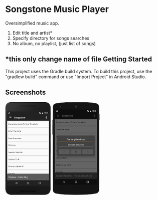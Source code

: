 Songstone Music Player
=====================================

Oversimplified music app. 

1. Edit title and artist*
2. Specify directory for songs searches
3. No album, no playlist, (just list of songs)


*this only change name of file
Getting Started
---------------

This project uses the Gradle build system. To build this project, use the
"gradlew build" command or use "Import Project" in Android Studio.


Screenshots
-----------

<div>

<img src="https://raw.githubusercontent.com/Bartosh-R/Songstone/master/screenshots/MainScreen.png" alt="Main Screen" width="29%">

<img src="https://raw.githubusercontent.com/Bartosh-R/Songstone/master/screenshots/EditScreen.png" alt="Edit Screen" width="30%">

</div>


